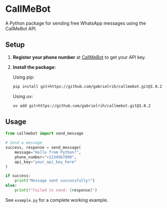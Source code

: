 # CallMeBot

A Python package for sending free WhatsApp messages using the CallMeBot API.

## Setup

1. **Register your phone number** at [CallMeBot](https://www.callmebot.com/blog/free-api-whatsapp-messages/) to get your API key.

2. **Install the package:**
   
   Using pip:
   ```bash
   pip install git+https://github.com/gabrielrih/callmebot.git@1.0.2
   ```
   
   Using uv:
   ```bash
   uv add git+https://github.com/gabrielrih/callmebot.git@1.0.2
   ```

## Usage

```python
from callmebot import send_message

# Send a message
success, response = send_message(
    message="Hello from Python!",
    phone_number="+1234567890",
    api_key="your_api_key_here"
)

if success:
    print("Message sent successfully!")
else:
    print(f"Failed to send: {response}")
```

See `example.py` for a complete working example.